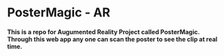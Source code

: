 # PosterMagic - AR

#### This is a repo for Augumented Reality Project called PosterMagic. Through this web app any one can scan the poster to see the clip at real time.

